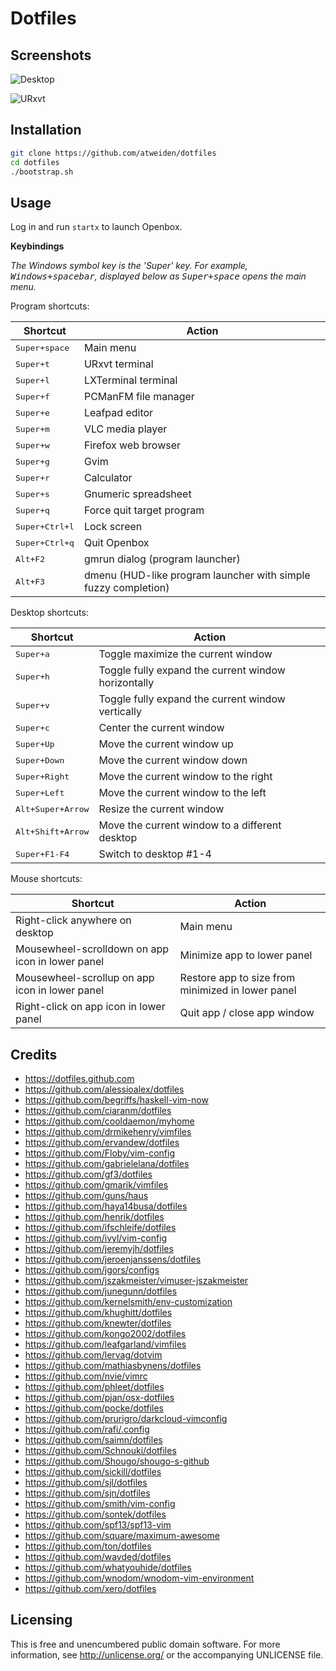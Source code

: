 Dotfiles
========

Screenshots
-----------

![Desktop](https://i.imgur.com/bEGxhbP.png)

![URxvt](https://i.imgur.com/ElJRxPs.png)


Installation
------------

```bash
git clone https://github.com/atweiden/dotfiles
cd dotfiles
./bootstrap.sh
```


Usage
-----

Log in and run `startx` to launch Openbox.

**Keybindings**

*The Windows symbol key is the 'Super' key. For example,
<kbd>Windows+spacebar</kbd>, displayed below as <kbd>Super+space</kbd>
opens the main menu.*

Program shortcuts:

Shortcut                | Action
---                     | ---
<kbd>Super+space</kbd>  | Main menu
<kbd>Super+t</kbd>      | URxvt terminal
<kbd>Super+l</kbd>      | LXTerminal terminal
<kbd>Super+f</kbd>      | PCManFM file manager
<kbd>Super+e</kbd>      | Leafpad editor
<kbd>Super+m</kbd>      | VLC media player
<kbd>Super+w</kbd>      | Firefox web browser
<kbd>Super+g</kbd>      | Gvim
<kbd>Super+r</kbd>      | Calculator
<kbd>Super+s</kbd>      | Gnumeric spreadsheet
<kbd>Super+q</kbd>      | Force quit target program
<kbd>Super+Ctrl+l</kbd> | Lock screen
<kbd>Super+Ctrl+q</kbd> | Quit Openbox
<kbd>Alt+F2</kbd>       | gmrun dialog (program launcher)
<kbd>Alt+F3</kbd>       | dmenu (HUD-like program launcher with simple fuzzy completion)

Desktop shortcuts:

Shortcut                   | Action
---                        | ---
<kbd>Super+a</kbd>         | Toggle maximize the current window
<kbd>Super+h</kbd>         | Toggle fully expand the current window horizontally
<kbd>Super+v</kbd>         | Toggle fully expand the current window vertically
<kbd>Super+c</kbd>         | Center the current window
<kbd>Super+Up</kbd>        | Move the current window up
<kbd>Super+Down</kbd>      | Move the current window down
<kbd>Super+Right</kbd>     | Move the current window to the right
<kbd>Super+Left</kbd>      | Move the current window to the left
<kbd>Alt+Super+Arrow</kbd> | Resize the current window
<kbd>Alt+Shift+Arrow</kbd> | Move the current window to a different desktop
<kbd>Super+F1-F4</kbd>     | Switch to desktop #1-4

Mouse shortcuts:

Shortcut                                         | Action
---                                              | ---
Right-click anywhere on desktop                  | Main menu
Mousewheel-scrolldown on app icon in lower panel | Minimize app to lower panel
Mousewheel-scrollup on app icon in lower panel   | Restore app to size from minimized in lower panel
Right-click on app icon in lower panel           | Quit app / close app window


Credits
-------

- https://dotfiles.github.com
- https://github.com/alessioalex/dotfiles
- https://github.com/begriffs/haskell-vim-now
- https://github.com/ciaranm/dotfiles
- https://github.com/cooldaemon/myhome
- https://github.com/drmikehenry/vimfiles
- https://github.com/ervandew/dotfiles
- https://github.com/Floby/vim-config
- https://github.com/gabrielelana/dotfiles
- https://github.com/gf3/dotfiles
- https://github.com/gmarik/vimfiles
- https://github.com/guns/haus
- https://github.com/haya14busa/dotfiles
- https://github.com/henrik/dotfiles
- https://github.com/ifschleife/dotfiles
- https://github.com/ivyl/vim-config
- https://github.com/jeremyjh/dotfiles
- https://github.com/jeroenjanssens/dotfiles
- https://github.com/jgors/configs
- https://github.com/jszakmeister/vimuser-jszakmeister
- https://github.com/junegunn/dotfiles
- https://github.com/kernelsmith/env-customization
- https://github.com/khughitt/dotfiles
- https://github.com/knewter/dotfiles
- https://github.com/kongo2002/dotfiles
- https://github.com/leafgarland/vimfiles
- https://github.com/lervag/dotvim
- https://github.com/mathiasbynens/dotfiles
- https://github.com/nvie/vimrc
- https://github.com/phleet/dotfiles
- https://github.com/pjan/osx-dotfiles
- https://github.com/pocke/dotfiles
- https://github.com/prurigro/darkcloud-vimconfig
- https://github.com/rafi/.config
- https://github.com/saimn/dotfiles
- https://github.com/Schnouki/dotfiles
- https://github.com/Shougo/shougo-s-github
- https://github.com/sickill/dotfiles
- https://github.com/sjl/dotfiles
- https://github.com/sjn/dotfiles
- https://github.com/smith/vim-config
- https://github.com/sontek/dotfiles
- https://github.com/spf13/spf13-vim
- https://github.com/square/maximum-awesome
- https://github.com/ton/dotfiles
- https://github.com/wavded/dotfiles
- https://github.com/whatyouhide/dotfiles
- https://github.com/wnodom/wnodom-vim-environment
- https://github.com/xero/dotfiles


Licensing
---------

This is free and unencumbered public domain software. For more
information, see http://unlicense.org/ or the accompanying UNLICENSE file.
